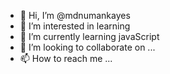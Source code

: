 - 👋 Hi, I’m @mdnumankayes
- 👀 I’m interested in learning
- 🌱 I’m currently learning javaScript
- 💞️ I’m looking to collaborate on ...
- 📫 How to reach me ...

<!---
mdnumankayes/mdnumankayes is a ✨ special ✨ repository because its `README.md` (this file) appears on your GitHub profile.
You can click the Preview link to take a look at your changes.
--->
